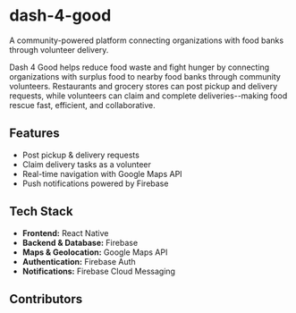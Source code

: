 # dash-4-good
A community-powered platform connecting organizations with food banks through volunteer delivery.

Dash 4 Good helps reduce food waste and fight hunger by connecting organizations with surplus food to nearby food banks through community volunteers. Restaurants and grocery stores can post pickup and delivery requests, while volunteers can claim and complete deliveries--making food rescue fast, efficient, and collaborative.

## Features
- Post pickup & delivery requests
- Claim delivery tasks as a volunteer
- Real-time navigation with Google Maps API
- Push notifications powered by Firebase

## Tech Stack
- **Frontend:** React Native
- **Backend & Database:** Firebase
- **Maps & Geolocation:** Google Maps API
- **Authentication:** Firebase Auth
- **Notifications:** Firebase Cloud Messaging

## Contributors
